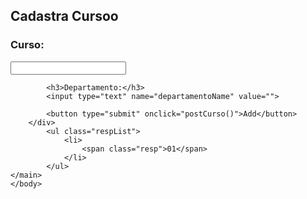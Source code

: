 <html lang="pt">
    <head>
        <meta charset="UTF-8">
        <meta name="viewport" content="width=device-width, initial-scale=1.0">
        <meta http-equiv="X-UA-Compatible" content="ie=edge">
        <title>CRUD - Mentoria</title>
        <script src="https://ajax.googleapis.com/ajax/libs/jquery/1.10.2/jquery.min.js"></script>
        <script src="/main.js"></script>
    </head>
<body>
    <main>
        <h2>Cadastra Cursoo</h2>
        <div class="addCurso">
            <h3>Curso:</h3>
            <input type="text" name="cursoName" value="">

            <h3>Departamento:</h3>
            <input type="text" name="departamentoName" value="">

            <button type="submit" onclick="postCurso()">Add</button>
        </div>
            <ul class="respList">
                <li>
                    <span class="resp">01</span>
                </li>
            </ul>
    </main>
    </body>
</html>
